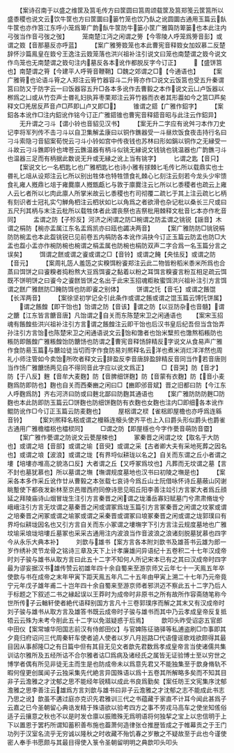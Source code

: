 <!-- { "loadSidebar": true } -->
　　【案诗召南于以盛之维筐及筥毛传方曰筐圆曰筥周颂载筐及筥郑笺云筐筥所以盛黍稷也说文云饮牛筐也方曰筐圜曰篓竹笼也饮乃飤之讹圆圜古通用玉篇云飤牛筐也亦作筥江东呼小笼爲箄广韵飤牛筐防牛篓小筐广雅籅防箄篓也本此注内弓弢当作音弓弢之弢】
　　笼南楚江沔之闲谓之篣【今零陵人呼笼爲篣音彭】或谓之笯【音那墓反亦呼蓝】
　　【案广雅篣笯笼也本此曹宪音释笯女加奴慕二反楚辞怀沙篇鳯皇在笯兮王逸注云笯笼落也洪兴祖补注引说文曰笼也南楚谓之笯今说文作鸟笼也无南楚谓之笯句注内墓反各本讹作都脱反字今订正】
　　【盛饼筥也】南楚谓之筲【今建平人呼筲音鞭鞘】□魏之郊谓之□【今通语也】
　　【案广雅筲也论语斗筲之人郑注云筲竹器容斗二升筲亦作□说文云饭筥也受五升秦谓筥曰防又于防字云一曰饭器容五升□各本多讹作去曹毅之本作说文云凵卢饭器以栁爲之凵或从竹厺声士昬礼妇执笲枣栗郑注云笲竹器而衣者其形葢如今之筥□芦矣释文□羌居反芦音卢□芦即凵卢又即□】
　　锥谓之鍣【广雅作鉊字】
　　【案鉊各本讹作□注内鉊讹作铭今订正广雅鍣锥也曹宪音释鍣音昭与此注云作鉊异】
　　无升谓之刁斗【谓小铃也音貂见汉书】
　　【案无升二字应有讹舛刁本作刀史记李将军列传不击刁斗以自卫集解孟康曰以铜作鐎器受一斗昼炊饭食夜击持行名曰刁斗索隐刁音貂案荀悦云刁斗小铃如宫中传夜钱也苏林曰形如鋗以铜作之无縁受一斗故云刁斗鐎即铃也埤苍云鐎温器有柄斗似铫无縁说文钱铫也铫温器也广韵鐎刁斗也温器三足而有柄据此数说无升或无縁之讹上当有铫字】
　　匕谓之匙【音只】
　　【案说文匕一名柶匙匕也广雅柶匙匕也诗小雅有捄棘匕毛传匕所以载鼎实也士昬礼匕俎从设郑注云匕所以别出牲体也特牲馈食礼棘心匕刻注云刻若今龙头少牢馈食礼雍人摡鼎匕俎于雍爨廪人摡甑甗匕与敦于廪爨注云匕所以匕黍稷者也疏云上雍人云匕者所以匕肉此廪人所掌米故云匕黍稷也冇司彻覆二疏匕于其上注云疏匕匕柄有刻识者士冠礼实勺觯角柶注云柶状如匕以角爲之者欲滑也杂记枇以桑长三尺或曰五尺刋其柄与末注云枇所以载牲体者此谓丧祭也吉祭枇用棘释文枇音匕本亦作朼音同】
　　盂谓之防【子殄反】河济之闲谓之防□椀谓之防盂谓之铫锐【謡音】木谓之梋防【椀亦盂属江东名盂爲凯亦曰瓯也蠲决两音】
　　【案广雅防防□铫锐梋防防椀盂也本此盌铫锐已见前卷五内梋防各本讹作涓抉今订正玉篇云防盂也防□大盂也盌小盂亦作椀防椀也椀谓之梋盂属也防椀也梋防双声二字合爲一名玉篇分言之误矣】
　　饵谓之餻或谓之餈或谓之□【音铃】或谓之餣【央怯反】或谓之防【音元】
　　【案周礼笾人羞笾之实糗饵粉餈郑注云此二物皆粉稻米黍米所爲也合蒸曰饵饼之曰餈糗者捣粉熬大豆爲饵餈之黏着以粉之耳饵言糗餈言粉互相足疏云饵既不饼明饼之曰餈今之餈餻皆饼之名出于此宋玉招魂粔籹蜜饵洪兴祖补注引方言饵谓之餻广雅餻防□餣防饵也防即餈之别体】
　　饼谓之饦【音乇】或谓之餦馄【长浑两音】
　　【案徐坚初学记全引此条作或谓之餦或谓之馄玉篇云馎饦饼属】
　　谓之餦餭【即干饴也】饴谓之防【音该】谓之防【以豆防杂也音髓】谓之餹【江东皆言餹音唐】凡饴谓之自关而东陈楚宋卫之闲通语也
　　【案宋玉招魂有餦餭些洪兴祖补注引方言谓之餦餭注云即干饴也后汉书皇后纪吾但当含饴弄孙注引方言饴也陈楚宋卫之闲通语说文云饴和馓者也饴米糱煎也馓熬稻粻防也粻防即餦餭广雅粻餭饴防餹饧也防谓之曹宪音释饧辞精反字说文从食易声广雅作食防昜玉篇与餹竝徒当切而字作食防易刘熈释名云洋也煮米消烂洋洋然也周礼小师注管如今卖饴所吹者释文云辞盈反李音唐辞盈辞精反音同当作若音唐则当作饧广雅餹饧两见自不得同音此字应以说文爲正】
　　□【音哭】防【音才】防【于八反】麰【音牟大麦麴】防【音脾细饼麴】防【音蒙有衣麴】防【音小麦麴爲防即防也】麴也自关而西秦豳之闲曰□【豳即邠音斌】晋之旧都曰防【今江东人呼麴爲防】齐右河济曰防或曰麰北鄙曰防麴其通语也
　　【案广雅防防防麰□防麴也本此防即防玉篇云□饼麴也防细饼麴防有衣麴也女麴也注内□即细各本讹作鲲防讹作□今订正玉篇云防麦麴也】
　　屋梠谓之棂【雀梠即屋檐也亦呼爲连緜音铃】
　　【案刘熈释名梠或谓之槾緜连榱头使齐平也上入曰爵头形似爵头也爵雀古通用广雅檐櫺梠也櫺棂同】
　　□谓之防【即屋檼也今字作甍音萌防音霤】
　　【案广雅作甍谓之防说文云甍屋梀也】
　　冢秦晋之闲谓之坟【取名于大防也】或谓之培【音部】或谓之堬【音臾】或谓之采【古者卿大夫有采地死葬之因名也】或谓之埌【波浪】或谓之垅【有界埒似耕珑以名之】自关而东谓之丘小者谓之塿【培塿亦堆高之貌洛口反】大者谓之丘【又呼冢爲坟也】凡葬而无坟谓之墓【言不封也墓犹慕也】所以墓谓之墲【墲谓规度墓地也汉书曰初陵之墲是也】
　　【案采各本多作采丘讹作廿从曹毅之本张载七哀诗今爲丘山土阮借咏怀诗丘墓蔽山冈谢眺蹔使下都夜发新林至京邑赠西府同僚诗思见昭丘阳李善注竝引方言冢大者爲丘顔延之拜陵庙诗山烟冒垅生注引方言秦晋之闲谓之垅潘岳寡妇赋墓门兮肃肃脩垅兮峨峨注引方言无坟谓之墓秦晋之闲或谓冢爲垅玉篇引方言冢秦晋之闲谓之坟冢或谓之培秦晋之闲冢或谓之堬冢或谓之采秦晋或谓冢曰埌冢秦晋之闲或谓之垅郭璞曰有界埒似耕垅因名也又引方言自关而东小冢谓之塿墲字下引方言注云规度墓地也广雅坟堬采埌垅培塿丘墓冢也采采古通用注内波浪当作音波浪之浪诸刻脱墓犹慕也四字今从永乐大典本补】
　　刘歆与雄书【案方言各本附刘歆书及雄荅书云雄为郎一岁作绣补灵节龙骨之铭诗三章及天下上计孝廉雄问异语纪十五卷积二十七年汉成帝时刘子骏与雄书从取方言曰此五十二字不知何人所记宋本已有之其曰汉成帝时四字最为谬妄据汉书雄传赞云初雄年四十余自蜀来至游京师又云年七十一天鳯五年卒使歆与书在成帝之末年甲寅下距天鳯五年凡二十五年由甲寅上溯二十七年乃元帝竟宁元年戊子雄年甫二十岂年四十余自蜀来至游京师者邪洪迈不察此五十二字乃后人于标题之下叙述二书之縁起误以王莽时为成帝时非原书之所有故所作容斋随笔称今世所传子云輶轩使者絶代语释别国方言凡十三卷郭璞序而解之其末又有汉成帝时刘子骏与雄书从取方言及雄答书既云成帝时子骏与雄书而其中乃云孝成皇帝反复抵牾云云殊为未考今削此五十二字以免滋疑惑于后焉】
　　歆叩头昨受诏宓五官郎中田仪【案常璩华阳国志前汉有侍郎田仪】与官婢陈征骆驿等私逋盗刷□巾事即其夕竟归府诏问三代周秦轩车使者逌人使者以岁八月廵路□代语僮谣歌戏欲颇得其最目因从事郝隆□之有日篇中但有其目无见文者歆先君数爲孝成皇帝言当使诸儒共集训诂尔雅所及五经所诂不合尔雅者诂□爲病及诸经氏之属皆无证验博士至以穷世之博学者偶有所见非徒无主而生是也防成帝未以爲意先君又不能独集至于歆身脩轨不暇何偟更创属闻子云独采集先代絶言异国殊语以爲十五卷其所解略多矣而不知其目非子云澹雅之才沈郁之思不能经年锐精以成此书良爲勤矣【案任昉王文宪集序沈郁澹雅之思李善注云雄爲方言刘歆与雄书曰非子云澹雅之才沈郁之志不能成此书志乃思之讹】歆虽不遘过庭亦克识先君雅训三代之书蕴藏于家直不计耳今闻此甚爲子云嘉之已今圣朝留心典诰发精于殊语欲以验考四方之事不劳戎马高车之使坐知傜俗适子云攘意之秋也不以是时发仓廪以振赡殊无爲明语将何独挈之宝上以忠信明于上下以置恩于罢朽所谓知蓄积善布施也葢萧何造律张仓推歴皆成之于帷幕贡之于王门功列于汉室名流乎无穷诚以隆秋之时收藏不殆饥春之岁散之不疑故至于此也今谨使密人奉手书愿颇与其最目得使入箓令圣朝留明明之典歆叩头叩头
